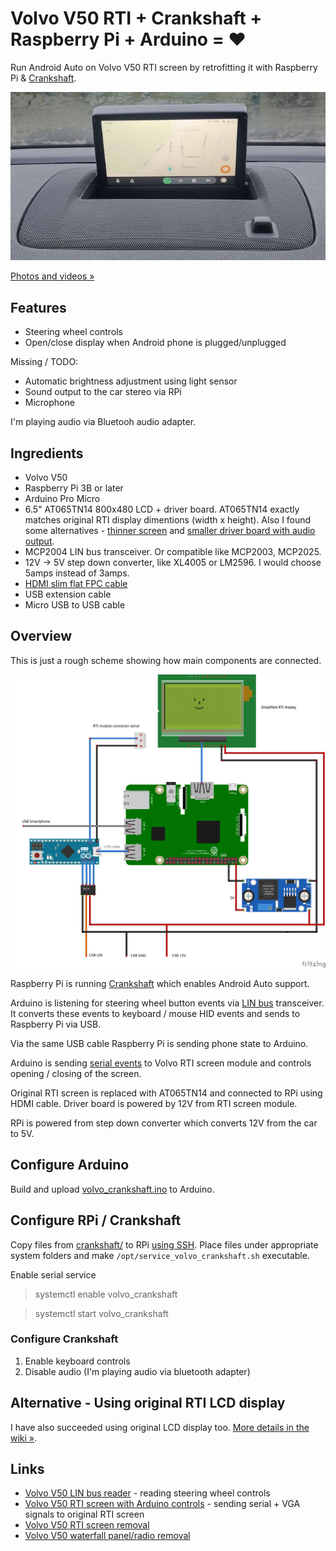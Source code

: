 # Volvo V50 RTI + Crankshaft + Raspberry Pi + Arduino = ❤️

Run Android Auto on Volvo V50 RTI screen by retrofitting it with Raspberry Pi & [Crankshaft](https://getcrankshaft.com/).

[![Working example](media/android_auto.jpg)](https://photos.app.goo.gl/vtM3ymQ5z1pJNeDw8)

[Photos and videos »](https://photos.app.goo.gl/vtM3ymQ5z1pJNeDw8)

## Features

- Steering wheel controls
- Open/close display when Android phone is plugged/unplugged

Missing / TODO:

- Automatic brightness adjustment using light sensor
- Sound output to the car stereo via RPi
- Microphone

I'm playing audio via Bluetooh audio adapter. 

## Ingredients

- Volvo V50
- Raspberry Pi 3B or later
- Arduino Pro Micro
- 6.5" AT065TN14 800x480 LCD + driver board. AT065TN14 exactly matches original RTI display dimentions (width x height). Also I found some alternatives - [thinner screen](https://www.aliexpress.com/item/4000329488912.html?spm=a2g0s.9042311.0.0.439c4c4dvR4vq8) and [smaller driver board with audio output](https://www.aliexpress.com/item/4001175095149.html?spm=a2g0s.9042311.0.0.439c4c4dvR4vq8).
- MCP2004 LIN bus transceiver. Or compatible like MCP2003, MCP2025.
- 12V -> 5V step down converter, like XL4005 or LM2596. I would choose 5amps instead of 3amps.
- [HDMI slim flat FPC cable](https://amzn.to/3hjNZCM)
- USB extension cable
- Micro USB to USB cable

## Overview

This is just a rough scheme showing how main components are connected. 

![Rough scheme](media/sketch_bb.png)

Raspberry Pi is running [Crankshaft](https://getcrankshaft.com/) which enables Android Auto support.

Arduino is listening for steering wheel button events via [LIN bus](https://github.com/laurynas/volvo_linbus) transceiver. It converts these events to keyboard / mouse HID events and sends to Raspberry Pi via USB.

Via the same USB cable Raspberry Pi is sending phone state to Arduino.

Arduino is sending [serial events](https://github.com/laurynas/volvo#screen-control-signal) to Volvo RTI screen module and controls opening / closing of the screen.

Original RTI screen is replaced with AT065TN14 and connected to RPi using HDMI cable. Driver board is powered by 12V from RTI screen module.

RPi is powered from step down converter which converts 12V from the car to 5V.

## Configure Arduino

Build and upload [volvo_crankshaft.ino](volvo_crankshaft.ino) to Arduino.

## Configure RPi / Crankshaft

Copy files from [crankshaft/](crankshaft/) to RPi [using SSH](https://github.com/opencardev/crankshaft/wiki/Crankshaft-dev-mode). Place files under appropriate system folders and make `/opt/service_volvo_crankshaft.sh` executable.

Enable serial service

> systemctl enable volvo_crankshaft

> systemctl start volvo_crankshaft 

### Configure Crankshaft

1. Enable keyboard controls
2. Disable audio (I'm playing audio via bluetooth adapter)

## Alternative - Using original RTI LCD display

I have also succeeded using original LCD display too. [More details in the wiki »](https://github.com/laurynas/volvo_crankshaft/wiki/Using-original-RTI-LCD-display).

## Links

- [Volvo V50 LIN bus reader](https://github.com/laurynas/volvo_linbus) - reading steering wheel controls
- [Volvo V50 RTI screen with Arduino controls](https://github.com/laurynas/volvo) - sending serial + VGA signals to original RTI screen
- [Volvo V50 RTI screen removal](https://www.youtube.com/watch?v=MJirMelq5ys)
- [Volvo V50 waterfall panel/radio removal](https://www.youtube.com/watch?v=Xo5NpBt04qs)
